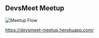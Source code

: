 ## DevsMeet Meetup

![Meetup Flow](screenshots/meetupflow.png?raw=true)

https://devsmeet-meetup.herokuapp.com/

